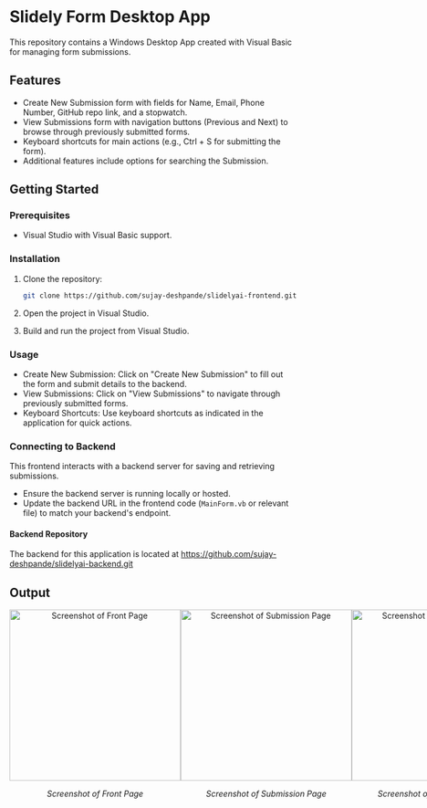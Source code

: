 # Slidely Form Desktop App

This repository contains a Windows Desktop App created with Visual Basic for managing form submissions.

## Features

- Create New Submission form with fields for Name, Email, Phone Number, GitHub repo link, and a stopwatch.
- View Submissions form with navigation buttons (Previous and Next) to browse through previously submitted forms.
- Keyboard shortcuts for main actions (e.g., Ctrl + S for submitting the form).
- Additional features include options for searching the Submission.

## Getting Started

### Prerequisites

- Visual Studio with Visual Basic support.

### Installation

1. Clone the repository:

   ```bash
   git clone https://github.com/sujay-deshpande/slidelyai-frontend.git

2. Open the project in Visual Studio.

3. Build and run the project from Visual Studio.

### Usage
 - Create New Submission: Click on "Create New Submission" to fill out the form and submit details to the backend.
 - View Submissions: Click on "View Submissions" to navigate through previously submitted forms.
 - Keyboard Shortcuts: Use keyboard shortcuts as indicated in the application for quick actions.

### Connecting to Backend
This frontend interacts with a backend server for saving and retrieving submissions.
 - Ensure the backend server is running locally or hosted.
 - Update the backend URL in the frontend code (`MainForm.vb` or relevant file) to match your backend's endpoint.

#### Backend Repository
The backend for this application is located at https://github.com/sujay-deshpande/slidelyai-backend.git

## Output
<div style="display: flex; justify-content: space-around;">
  <div style="text-align: center;">
    <img src="output/front-page.png" alt="Screenshot of Front Page" width="300"/>
    <p><em>Screenshot of Front Page</em></p>
  </div>
  <div style="text-align: center;">
    <img src="output/submission-page.png" alt="Screenshot of Submission Page" width="300"/>
    <p><em>Screenshot of Submission Page</em></p>
  </div>
  <div style="text-align: center;">
    <img src="output/submission-view.png" alt="Screenshot of Submission View" width="300"/>
    <p><em>Screenshot of Submission View</em></p>
  </div>
  <div style="text-align: center;">
    <img src="output/search-functionality.png" alt="Screenshot of Search Functionality" width="300"/>
    <p><em>Screenshot of Search Functionality</em></p>
  </div>
</div>
